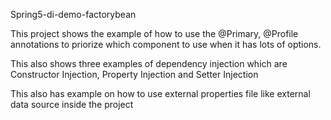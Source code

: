 Spring5-di-demo-factorybean

This project shows the example of how to use the @Primary, @Profile annotations to priorize which component to use when it has lots of options.




This also shows three examples of dependency injection which are Constructor Injection, Property Injection and Setter Injection



This also has example on how to use external properties file like external data source inside the project
